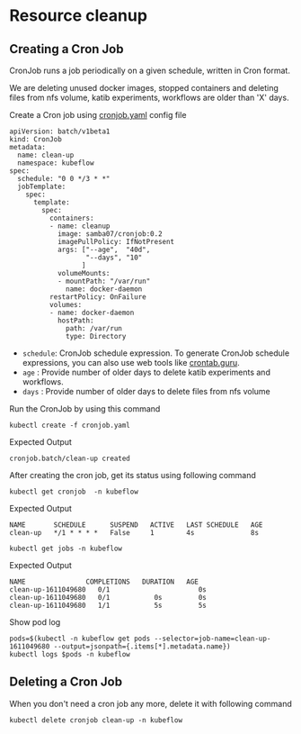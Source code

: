 # Resource cleanup 

## Creating a Cron Job

CronJob runs a job periodically on a given schedule, written in Cron format.

We are deleting unused docker images, stopped containers and deleting files from nfs volume, katib experiments, workflows are older than 'X' days.

Create a Cron job using [cronjob.yaml](cronjob.yaml) config file

```
apiVersion: batch/v1beta1
kind: CronJob
metadata:
  name: clean-up
  namespace: kubeflow
spec:
  schedule: "0 0 */3 * *"
  jobTemplate:
    spec:
      template:
        spec:
          containers:
          - name: cleanup
            image: samba07/cronjob:0.2
            imagePullPolicy: IfNotPresent
            args: ["--age",  "40d",
                   "--days", "10"
                  ]
            volumeMounts:
            - mountPath: "/var/run"
              name: docker-daemon
          restartPolicy: OnFailure
          volumes:
          - name: docker-daemon
            hostPath:
              path: /var/run
              type: Directory
```
* `schedule`: CronJob schedule expression. To generate CronJob schedule expressions, you can also use web tools like [crontab.guru](https://crontab.guru/).
* `age` : Provide number of older days to delete katib experiments and workflows.
* `days` : Provide number of older days to delete files from nfs volume

Run the CronJob by using this command

```
kubectl create -f cronjob.yaml
```
Expected Output

```
cronjob.batch/clean-up created
```

After creating the cron job, get its status using following command

```
kubectl get cronjob  -n kubeflow
```
Expected Output

```
NAME       SCHEDULE      SUSPEND   ACTIVE   LAST SCHEDULE   AGE
clean-up   */1 * * * *   False     1        4s              8s
```

```
kubectl get jobs -n kubeflow
```
Expected Output

```
NAME               COMPLETIONS   DURATION   AGE
clean-up-1611049680   0/1                      0s
clean-up-1611049680   0/1           0s         0s
clean-up-1611049680   1/1           5s         5s
```
Show pod log

```
pods=$(kubectl -n kubeflow get pods --selector=job-name=clean-up-1611049680 --output=jsonpath={.items[*].metadata.name})
kubectl logs $pods -n kubeflow
```

## Deleting a Cron Job

When you don't need a cron job any more, delete it with following command

```
kubectl delete cronjob clean-up -n kubeflow
```

